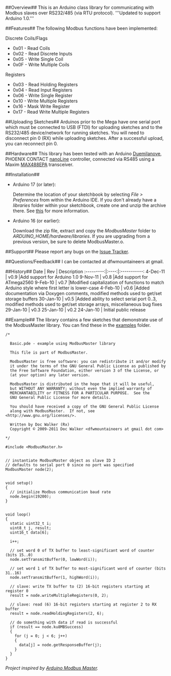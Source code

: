 ##Overview##
This is an Arduino class library for communicating with Modbus slaves over RS232/485 (via RTU protocol). '''Updated to support Arduino 1.0.'''

##Features##
The following Modbus functions have been implemented:

Discrete Coils/Flags

  * 0x01 - Read Coils
  * 0x02 - Read Discrete Inputs
  * 0x05 - Write Single Coil
  * 0x0F - Write Multiple Coils

Registers

  * 0x03 - Read Holding Registers
  * 0x04 - Read Input Registers
  * 0x06 - Write Single Register
  * 0x10 - Write Multiple Registers
  * 0x16 - Mask Write Register
  * 0x17 - Read Write Multiple Registers

##Uploading Sketches##
Arduinos prior to the Mega have one serial port which must be connected to USB (FTDI) for uploading sketches and to the RS232/485 device/network for running sketches. You will need to disconnect pin 0 (RX) while uploading sketches. After a successful upload, you can reconnect pin 0.

##Hardware##
This library has been tested with an Arduino [Duemilanove](http://www.arduino.cc/en/Main/ArduinoBoardDuemilanove), PHOENIX CONTACT [nanoLine](http://www.phoenixcontact.com/automation/34197.htm) controller, connected via RS485 using a Maxim [MAX488EPA](http://www.maxim-ic.com/quick_view2.cfm/qv_pk/1111) transceiver.

##Installation##
* Arduino 17 (or later):

  Determine the location of your sketchbook by selecting _File > Preferences_ from within the Arduino IDE. If you don't already have a _libraries_ folder within your sketchbook, create one and unzip the archive there. See [this](http://arduino.cc/blog/?p=313) for more information.

* Arduino 16 (or earlier):

  Download the zip file, extract and copy the _ModbusMaster_ folder to _ARDUINO\_HOME/hardware/libraries_. If you are upgrading from a previous version, be sure to delete ModbusMaster.o.

##Support##
Please report any bugs on the [Issue Tracker](/2-718/ModbusMaster/issues).

##Questions/Feedback##
I can be contacted at dfwmountaineers at gmail.

##History##
Date       | Rev  | Description
:---------:|:----:|:-----------:
4-Dec-11   | v0.9 |Add support for Arduino 1.0
9-Nov-11   | v0.8 |Add support for ATmega2560
9-Feb-10   | v0.7 |Modified capitalization of functions to match Arduino style where first letter is lower-case
4-Feb-10   | v0.6 |Added documentation via Doxygen comments, modified methods used to get/set storage buffers
30-Jan-10  | v0.5 |Added ability to select serial port 0..3, modified methods used to get/set storage arrays, miscellaneous bug fixes
29-Jan-10  | v0.3
25-Jan-10  | v0.2
24-Jan-10  | Initial public release

##Example##
The library contains a few sketches that demonstrate use of the ModbusMaster library. You can find these in the [examples](/2-718/ModbusMaster/tree/master/examples/) folder.

    /*

      Basic.pde - example using ModbusMaster library
      
      This file is part of ModbusMaster.
      
      ModbusMaster is free software: you can redistribute it and/or modify
      it under the terms of the GNU General Public License as published by
      the Free Software Foundation, either version 3 of the License, or
      (at your option) any later version.
      
      ModbusMaster is distributed in the hope that it will be useful,
      but WITHOUT ANY WARRANTY; without even the implied warranty of
      MERCHANTABILITY or FITNESS FOR A PARTICULAR PURPOSE.  See the
      GNU General Public License for more details.
      
      You should have received a copy of the GNU General Public License
      along with ModbusMaster.  If not, see <http://www.gnu.org/licenses/>.
      
      Written by Doc Walker (Rx)
      Copyright © 2009-2011 Doc Walker <dfwmountaineers at gmail dot com>
      
    */

    #include <ModbusMaster.h>


    // instantiate ModbusMaster object as slave ID 2
    // defaults to serial port 0 since no port was specified
    ModbusMaster node(2);


    void setup()
    {
      // initialize Modbus communication baud rate
      node.begin(19200);
    }


    void loop()
    {
      static uint32_t i;
      uint8_t j, result;
      uint16_t data[6];
      
      i++;
      
      // set word 0 of TX buffer to least-significant word of counter (bits 15..0)
      node.setTransmitBuffer(0, lowWord(i));
      
      // set word 1 of TX buffer to most-significant word of counter (bits 31..16)
      node.setTransmitBuffer(1, highWord(i));
      
      // slave: write TX buffer to (2) 16-bit registers starting at register 0
      result = node.writeMultipleRegisters(0, 2);
      
      // slave: read (6) 16-bit registers starting at register 2 to RX buffer
      result = node.readHoldingRegisters(2, 6);
      
      // do something with data if read is successful
      if (result == node.ku8MBSuccess)
      {
        for (j = 0; j < 6; j++)
        {
          data[j] = node.getResponseBuffer(j);
        }
      }
    }

_Project inspired by [Arduino Modbus Master](http://sites.google.com/site/jpmzometa/arduino-mbrt/arduino-modbus-master)._
